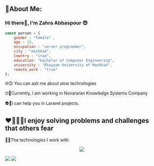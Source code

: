 🌟About Me:
-------------------------
### Hi there👋, I'm Zahra Abbaspour 😎  
```javascript
const person = {
    gender : "female" ,
    age : 23,
    occupation : "server programmer",
    city : "mashhad",
    Country : "iran",
    education: "bachelor of Computer Engineering",
    university : "Khayyam University of Mashhad",
    remote_work : "true"
};
```
🌐😊  You can ask me about slow technologies
 
🤓🤜Currently, I am working in Novararan Knowledge Systems Company

👽🧠I can help you in Laravel projects.

❤️‍🔥👩‍💻**I enjoy solving problems and challenges that others fear**
----------

👾🤞The technologies I work with
<p align="center">
  <a href="https://skillicons.dev">
    <img src="https://skillicons.dev/icons?i=git,js,docker,laravel,php,nodejs,npm,regex,postman,redis" />
  </a>
</p>

<img src ='https://github-readme-stats.vercel.app/api?username=zahraabbaspour&show_icons=true&theme=highcontrast' />
<img src = 'https://github-readme-stats.vercel.app/api/top-langs/?username=zahraabbaspour&hide_progress=true'/>

